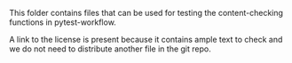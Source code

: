 This folder contains files that can be used for testing the content-checking
functions in pytest-workflow.

A link to the license is present because it contains ample text to check and 
we do not need to distribute another file in the git repo.
